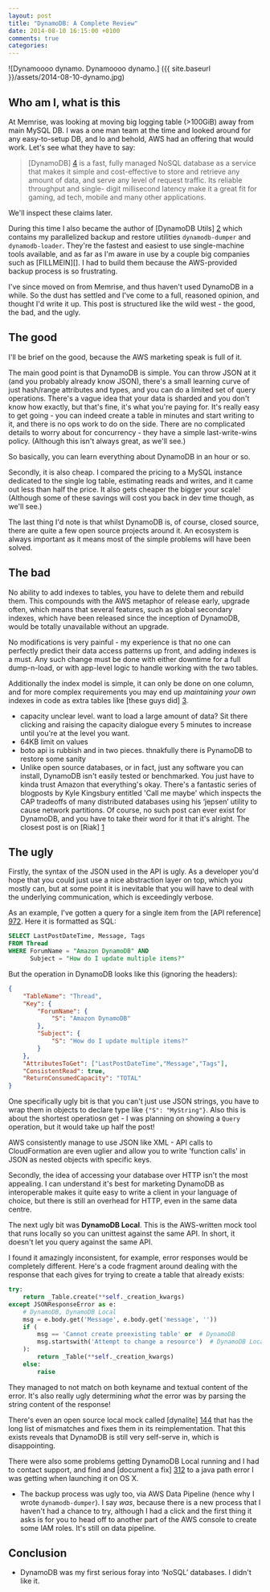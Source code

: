 ```yaml
---
layout: post
title: "DynamoDB: A Complete Review"
date: 2014-08-10 16:15:00 +0100
comments: true
categories:
---
```


![Dynamoooo dynamo. Dynamoooo dynamo.]
({{ site.baseurl }}/assets/2014-08-10-dynamo.jpg)

## Who am I, what is this


At Memrise, was looking at moving big logging table (>100GiB) away from main
MySQL DB. I was a one man team at the time and looked around for any
easy-to-setup DB, and lo and behold, AWS had an offering that would work. Let's
see what they have to say:

> [DynamoDB] [4] is a fast, fully managed NoSQL database as a service that
> makes it simple and cost-effective to store and retrieve any amount of data,
> and serve any level of request traffic. Its reliable throughput and single-
> digit millisecond latency make it a great fit for gaming, ad tech, mobile and
> many other applications.


We'll inspect these claims later.


During this time I also became the author of [DynamoDB Utils] [2] which
contains my parallelized backup and restore utilities `dynamodb-dumper` and
`dynamodb-loader`. They're the fastest and easiest to use single-machine tools
available, and as far as I'm aware in use by a couple big companies such as
[FILLMEIN][]. I had to build them because the AWS-provided backup process is so
frustrating.


I've since moved on from Memrise, and thus haven't used DynamoDB in a while. So
the dust has settled and I've come to a full, reasoned opinion, and thought I'd
write it up. This post is structured like the wild west - the good, the bad,
and the ugly.


## The good


I'll be brief on the good, because the AWS marketing speak is full of it.


The main good point is that DynamoDB is simple. You can throw JSON at it (and
you probably already know JSON),
there's a small learning curve of just hash/range attributes and types, and you
can do a limited set of query operations. There's a vague idea that your data
is sharded and you don't know how exactly, but that's fine, it's what you're paying for. It's really easy to get
going - you can indeed create a table in minutes
and start writing to it, and there is no ops work to do on the side. There are
no complicated details to worry about for concurrency - they have a simple
last-write-wins policy. (Although this isn't always great, as we'll see.)

So basically, you can learn everything about DynamoDB in an hour or so.

Secondly, it is also cheap. I compared the pricing to a MySQL instance dedicated to the
single log table, estimating reads and writes, and it came out less than half the
price. It also gets cheaper the bigger your scale! (Although some of these savings will
cost you back in dev time though, as we'll see.)


The last thing I'd note is that whilst DynamoDB is, of course, closed source,
there are quite a few open source projects around it.  An ecosystem is always
important as it means most of the simple problems will have been solved.


## The bad

No ability to add indexes to tables, you have to delete them and rebuild
them. This compounds with the AWS metaphor of release early, upgrade often,
which means that several features, such as global secondary indexes, which
have been released since the inception of DynamoDB, would be totally
unavailable without an upgrade.

No modifications is very painful - my experience is that no one can perfectly
predict their data access patterns up front, and adding indexes is a must. Any
such change must be done with either downtime for a full dump-n-load, or with
app-level logic to handle working with the two tables.

Additionally the index model is simple, it can only be done on one column, and
for more complex requirements you may end up *maintaining your own* indexes
in code as extra tables like [these guys did] [3].

* capacity unclear level. want to load a large amount of data? Sit there
  clicking and raising the capacity dialogue every 5 minutes to increase until
  you're at the level you want.
* 64KB limit on values
* boto api is rubbish and in two pieces. thnakfully there is PynamoDB to
  restore some sanity
* Unlike open source databases, or in fact, just any software you can install, DynamoDB isn't easily tested or benchmarked. You just have to kinda trust Amazon that everything's okay. There's a fantastic series of blogposts by Kyle Kingsbury entitled 'Call me maybe' which inspects the CAP tradeoffs of many distributed databases using his ‘jepsen’ utility to cause network partitions. Of course, no such post can ever exist for DynamoDB, and you have to take their word for it that it's alright. The closest post is on [Riak] [1]


## The ugly


Firstly, the syntax of the JSON used in the API is ugly. As a developer you'd
hope that you could just use a nice abstraction layer on top, which you mostly
can, but at some point it is inevitable that you will have to deal with the
underlying communication, which is exceedingly verbose.

As an example, I've gotten a query for a single item from the [API reference]
[972]. Here it is formatted as SQL:

[972]: http://docs.aws.amazon.com/amazondynamodb/latest/APIReference/API_GetItem.html


```sql
SELECT LastPostDateTime, Message, Tags
FROM Thread
WHERE ForumName = "Amazon DynamoDB" AND
      Subject = "How do I update multiple items?"
```

But the operation in DynamoDB looks like this (ignoring the headers):


```json
{
    "TableName": "Thread",
    "Key": {
        "ForumName": {
            "S": "Amazon DynamoDB"
        },
        "Subject": {
            "S": "How do I update multiple items?"
        }
    },
    "AttributesToGet": ["LastPostDateTime","Message","Tags"],
    "ConsistentRead": true,
    "ReturnConsumedCapacity": "TOTAL"
}
```

One specifically ugly bit is that you can't just use JSON strings, you have to
wrap them in objects to declare type like `{"S": "MyString"}`. Also this is
about the shortest operatiosn get - I was planning on showing a `Query`
operation, but it would take up half the post!

AWS consistently manage to use JSON like XML - API calls to CloudFormation are
even uglier and allow you to write 'function calls' in JSON as nested objects
with specific keys.


Secondly, the idea of accessing your database over HTTP isn't the most
appealing. I can understand it's best for marketing DynamoDB as interoperable
makes it quite easy to write a client in your language of choice, but there is
still an overhead for HTTP, even in the same data centre.

The next ugly bit was **DynamoDB Local**. This is the AWS-written mock tool that runs
locally so you can unittest against the same API. In short, it doesn't let you query against the same API.

I found it amazingly inconsistent, for example, error responses would be
completely different. Here's a code fragment around dealing with the response
that each gives for trying to create a table that already exists:

```python
try:
    return _Table.create(**self._creation_kwargs)
except JSONResponseError as e:
    # DynamoDB, DynamoDB Local
    msg = e.body.get('Message', e.body.get('message', ''))
    if (
        msg == 'Cannot create preexisting table' or  # DynamoDB
        msg.startswith('Attempt to change a resource')  # DynamoDB Local
    ):
        return _Table(**self._creation_kwargs)
    else:
        raise
```

They managed to not match on both keyname and textual content of the error.
It's also really ugly determining *what* the error was by parsing the string
content of the response!

There's even an open source local mock called [dynalite] [144] that has the
long list of mismatches and fixes them in its reimplementation. That this
exists reveals that DynamoDB is still very self-serve in, which is
disappointing.

[144]: https://github.com/mhart/dynalite

There were also some problems getting DynamoDB Local running and I had to
contact support, and find and [document a fix] [312] to a java path error I was
getting when launching it on OS X.

[312]: https://github.com/adamchainz/dynamodb_local_utils

* The backup process was ugly too, via AWS Data Pipeline (hence why I wrote `dynamodb-dumper`). I say *was*, because there is a new process that I haven't had a chance to try, although I had a click and the first thing it asks is for you to head off to another part of the AWS console to create some IAM roles. It's still on data pipeline.


## Conclusion

* DynamoDB was my first serious foray into ‘NoSQL’ databases. I didn't like it.



[1]: http://aphyr.com/posts/285-call-me-maybe-riak
[2]: https://github.com/adamchainz/dynamodb_utils
[3]: http://news.dice.com/2013/02/21/why-my-team-went-with-dynamodb-over-mongodb/
[4]: http://aws.amazon.com/dynamodb/
[5]: http://aws.amazon.com/blogs/aws/amazon-dynamodb-libraries-mappers-and-mock-implementations-galore/
